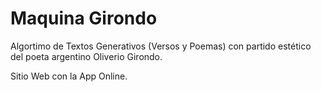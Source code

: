 # Maquina Girondo

Algortimo de Textos Generativos (Versos y Poemas) con partido estético del poeta argentino Oliverio Girondo.

Sitio Web con la App Online.
